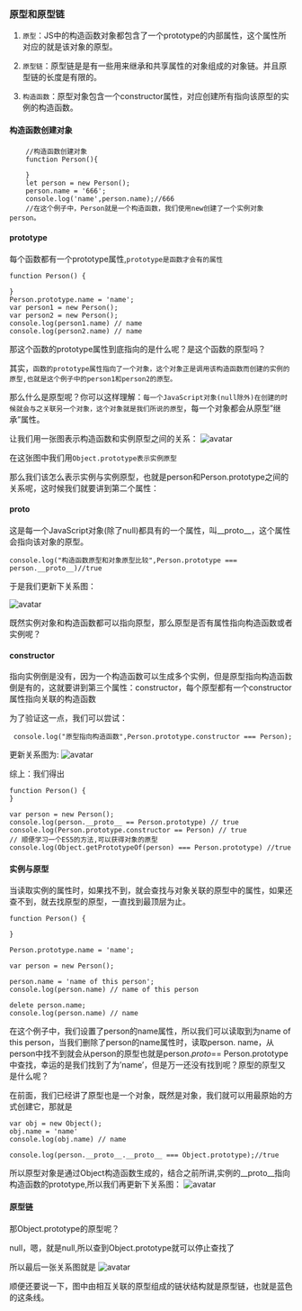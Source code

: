 ### 原型和原型链
1. `原型`：JS中的构造函数对象都包含了一个prototype的内部属性，这个属性所对应的就是该对象的原型。

2. `原型链`：原型链是是有一些用来继承和共享属性的对象组成的对象链。并且原型链的长度是有限的。

3. `构造函数`：原型对象包含一个constructor属性，对应创建所有指向该原型的实例的构造函数。    


#### 构造函数创建对象   

```
    //构造函数创建对象
    function Person(){
       
    }
    let person = new Person();
    person.name = '666';
    console.log('name',person.name);//666
    //在这个例子中，Person就是一个构造函数，我们使用new创建了一个实例对象person。
 ```

 #### prototype
每个函数都有一个prototype属性,`prototype是函数才会有的属性 `
```
function Person() {
 
}
Person.prototype.name = 'name';
var person1 = new Person();
var person2 = new Person();
console.log(person1.name) // name
console.log(person2.name) // name
```
那这个函数的prototype属性到底指向的是什么呢？是这个函数的原型吗？

其实，`函数的prototype属性指向了一个对象，这个对象正是调用该构造函数而创建的实例的原型,也就是这个例子中的person1和person2的原型。`

那么什么是原型呢？你可以这样理解：`每一个JavaScript对象(null除外)在创建的时候就会与之关联另一个对象，这个对象就是我们所说的原型`，每一个对象都会从原型”继承”属性。  

让我们用一张图表示构造函数和实例原型之间的关系：
 ![avatar](./pic/yxl1.jpg)  

在这张图中我们用`Object.prototype表示实例原型`

那么我们该怎么表示实例与实例原型，也就是person和Person.prototype之间的关系呢，这时候我们就要讲到第二个属性：

#### __proto__
这是每一个JavaScript对象(除了null)都具有的一个属性，叫__proto__，这个属性会指向该对象的原型。

```
console.log("构造函数原型和对象原型比较",Person.prototype === person.__proto__)//true
```
于是我们更新下关系图：

 ![avatar](./pic/yxl2.jpg) 

 既然实例对象和构造函数都可以指向原型，那么原型是否有属性指向构造函数或者实例呢？  

 #### constructor

 指向实例倒是没有，因为一个构造函数可以生成多个实例，但是原型指向构造函数倒是有的，这就要讲到第三个属性：constructor，每个原型都有一个constructor属性指向关联的构造函数

为了验证这一点，我们可以尝试：
```
 console.log("原型指向构造函数",Person.prototype.constructor === Person);
 ```
更新关系图为:
 ![avatar](./pic/yxl3.jpg) 

 综上：我们得出
 ```
function Person() {
}
 
var person = new Person();
console.log(person.__proto__ == Person.prototype) // true
console.log(Person.prototype.constructor == Person) // true
// 顺便学习一个ES5的方法,可以获得对象的原型
console.log(Object.getPrototypeOf(person) === Person.prototype) //true
```

#### 实例与原型
当读取实例的属性时，如果找不到，就会查找与对象关联的原型中的属性，如果还查不到，就去找原型的原型，一直找到最顶层为止。
```
function Person() {
 
}
 
Person.prototype.name = 'name';
 
var person = new Person();
 
person.name = 'name of this person';
console.log(person.name) // name of this person
 
delete person.name;
console.log(person.name) // name
```
在这个例子中，我们设置了person的name属性，所以我们可以读取到为name of this person，当我们删除了person的name属性时，读取person. name，从person中找不到就会从person的原型也就是person._proto_== Person.prototype中查找，幸运的是我们找到了为’name’，但是万一还没有找到呢？原型的原型又是什么呢？

在前面，我们已经讲了原型也是一个对象，既然是对象，我们就可以用最原始的方式创建它，那就是
```
var obj = new Object();
obj.name = 'name'
console.log(obj.name) // name

console.log(person.__proto__.__proto__ === Object.prototype);//true
```
所以原型对象是通过Object构造函数生成的，结合之前所讲,实例的__proto__指向构造函数的prototype,所以我们再更新下关系图：
 ![avatar](./pic/yxl4.jpg)  

 #### 原型链
那Object.prototype的原型呢？

null，嗯，就是null,所以查到Object.prototype就可以停止查找了

所以最后一张关系图就是
 ![avatar](./pic/yxl5.jpg)  

 顺便还要说一下，图中由相互关联的原型组成的链状结构就是原型链，也就是蓝色的这条线。
